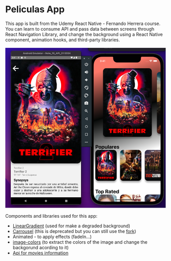 # Peliculas App

This app is built from the Udemy React Native - Fernando Herrera course. You can learn to consume API and pass data between screens through React Navigation Library, and change the background using a React Native component, animation hooks, and third-party libraries.
\
\
![****](/view-app.png)


Components and libraries used for this app:

- [LinearGradient](https://github.com/react-native-linear-gradient/react-native-linear-gradient) (used for make a degraded background)
- [Carrousel](https://github.com/meliorence/react-native-snap-carousel) (this is deprecated but you can still use the [fork](apurba-bware/react-native-snap-carousel#5a7f809e921262e4e2f646e8cfc4da85f7bd663d)) 
- Animated - to apply effects (fadeIn...)
- [image-colors](https://github.com/osamaqarem/react-native-image-colors) (to extract the colors of the image and change the backgorund acording to it)
- [Api for movies information](https://api.themoviedb.org/)
